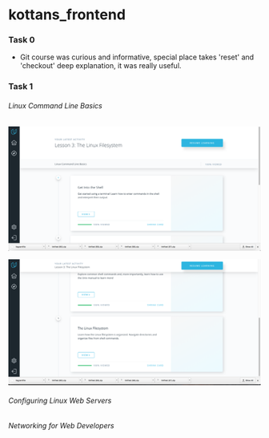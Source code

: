 # kottans_frontend

### Task 0

* Git course was curious and informative, special place takes 'reset' and 'checkout' deep explanation, it was really useful.

### Task 1

###### Linux Command Line Basics

![Screen_1](/task_1/linux-1-2017-12-05-00-39-53.png)

![Screen_2](/task_1/linux-3-2017-12-05-00-40-48.png)

###### Configuring Linux Web Servers


###### Networking for Web Developers


